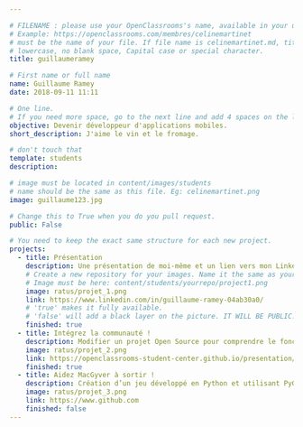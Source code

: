 ```yaml
---

# FILENAME : please use your OpenClassrooms's name, available in your url.
# Example: https://openclassrooms.com/membres/celinemartinet
# must be the name of your file. If file name is celinemartinet.md, title is celinemartinet.
# lowercase, no blank space, Capital case or special character.
title: guillaumeramey

# First name or full name
name: Guillaume Ramey
date: 2018-09-11 11:11

# One line.
# If you need more space, go to the next line and add 4 spaces on the left, as in 'description'.
objective: Devenir développeur d'applications mobiles.
short_description: J'aime le vin et le fromage.

# don't touch that
template: students
description:

# image must be located in content/images/students
# name should be the same as this file. Eg: celinemartinet.png
image: guillaume123.jpg

# Change this to True when you do you pull request.
public: False

# You need to keep the exact same structure for each new project.
projects:
  - title: Présentation
    description: Une présentation de moi-même et un lien vers mon LinkedIn.
    # Create a new repository for your images. Name it the same as your nickname and profile picture.
    # Image must be here: content/students/yourrepo/project1.png
    image: ratus/projet_1.png
    link: https://www.linkedin.com/in/guillaume-ramey-04ab30a0/
    # 'true' makes it fully available.
    # 'false' will add a black layer on the picture. IT WILL BE PUBLIC!
    finished: true
  - title: Intégrez la communauté !
    description: Modifier un projet Open Source pour comprendre le fonctionnement de Git, de Github et des pull requests. 
    image: ratus/projet_2.png
    link: https://openclassrooms-student-center.github.io/presentation/students/ratus.html
    finished: true
  - title: Aidez MacGyver à sortir !
    description: Création d’un jeu développé en Python et utilisant PyGame.
    image: ratus/projet_3.png
    link: https://www.github.com
    finished: false
---
```

